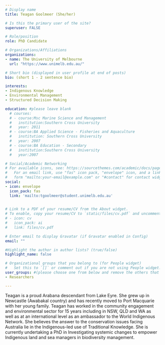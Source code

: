```yaml
---
# Display name
title: Teagan Goolmeer (She/her) 

# Is this the primary user of the site?
superuser: FALSE

# Role/position
role: PhD Candidate

# Organizations/Affiliations
organizations:
- name: The University of Melbourne
  url: "https://www.unimelb.edu.au/"

# Short bio (displayed in user profile at end of posts)
bio: (short 1 - 2 sentence bio)

interests:
- Indigenous Knowledge
- Environmental Management 
- Structured Decision Making

education: #please leave blank
  # courses:
  # - course:Msc Marine Science and Management 
  #   institution:Southern Cross University 
  #   year: 2011
  # - course:BA Applied Science - Fisheries and Aquaculture 
  #   institution: Southern Cross University 
  #   year: 2007
  # - course:BA Education - Secondary 
  #   institution:Southern Cross University 
  #   year:2007

# Social/Academic Networking
# For available icons, see: https://sourcethemes.com/academic/docs/page-builder/#icons
#   For an email link, use "fas" icon pack, "envelope" icon, and a link in the
#   form "mailto:your-email@example.com" or "#contact" for contact widget.
social:
- icon: envelope
  icon_pack: fas
  link: 'mailto:tgoolmeer@student.unimelb.edu.au'

  
# Link to a PDF of your resume/CV from the About widget.
# To enable, copy your resume/CV to `static/files/cv.pdf` and uncomment the lines below.
# - icon: cv
#   icon_pack: ai
#   link: files/cv.pdf

# Enter email to display Gravatar (if Gravatar enabled in Config)
email: ""

#Highlight the author in author lists? (true/false)
highlight_name: false

# Organizational groups that you belong to (for People widget)
#   Set this to `[]` or comment out if you are not using People widget.
user_groups: #(please choose one from below and remove the others that aren't needed)
- Researchers

---
```



Teagan is a proud Arabana descendant from Lake Eyre. She grew up in Newcastle (Awabakal country) and has recently moved to Port Macquarie with her young family. Teagan has worked in the community engagement and environmental sector for 15 years including in NSW, QLD and WA as well as at an international level as an ambassador to the World Indigenous Network. She believes the answer to the conservation issues facing Australia lie in the Indigenous-led use of Traditional Knowledge. 
She is currently undertaking a PhD in Investigating systemic changes to empower Indigenous land and sea managers in biodiversity management. 